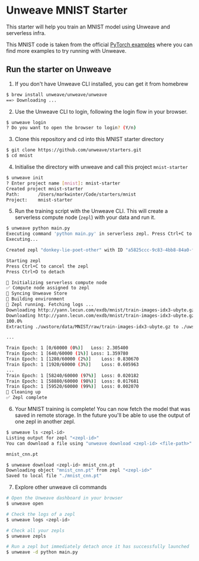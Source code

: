 # Unweave MNIST Starter

This starter will help you train an MNIST model using Unweave and serverless infra.

This MNIST code is taken from the official [PyTorch examples](https://github.com/pytorch/examples) where you can find more examples to try running with Unweave.

## Run the starter on Unweave

1. If you don't have Unweave CLI installed, you can get it from homebrew

```bash
$ brew install unweave/unweave/unweave
==> Downloading ...
````

2. Use the Unweave CLI to login, following the login flow in your browser.

```bash
$ unweave login
? Do you want to open the browser to login? (Y/n)
```

3. Clone this repository and cd into this MNIST starter directory

```bash
$ git clone https://github.com/unweave/starters.git
$ cd mnist
```

4. Initialise the directory with unweave and call this project `mnist-starter`

```bash
$ unweave init
? Enter project name [mnist]: mnist-starter
Created project mnist-starter
Path:    	/Users/markwinter/Code/starters/mnist
Project: 	mnist-starter
```

5. Run the training script with the Unweave CLI. This will create a serverless compute node (`zepl`) with your data and run it.

```bash
$ unweave python main.py
Executing command 'python main.py' in serverless zepl. Press Ctrl+C to cancel
Executing...

Created zepl "donkey-lie-poet-other" with ID "a5825ccc-9c83-4bb8-84a0-f16801ffaba1"

Starting zepl
Press Ctrl+C to cancel the zepl
Press Ctrl+D to detach

🔄 Initializing serverless compute node
✅ Compute node assigned to zepl
🔄 Syncing Unweave Store
🔄 Building environment
🚀 Zepl running. Fetching logs ...
Downloading http://yann.lecun.com/exdb/mnist/train-images-idx3-ubyte.gz
Downloading http://yann.lecun.com/exdb/mnist/train-images-idx3-ubyte.gz to ./uwstore/data/MNIST/raw/train-images-idx3-ubyte.gz
100.0%
Extracting ./uwstore/data/MNIST/raw/train-images-idx3-ubyte.gz to ./uwstore/data/MNIST/raw

...

Train Epoch: 1 [0/60000 (0%)]	Loss: 2.305400
Train Epoch: 1 [640/60000 (1%)]	Loss: 1.359780
Train Epoch: 1 [1280/60000 (2%)]	Loss: 0.830670
Train Epoch: 1 [1920/60000 (3%)]	Loss: 0.605963
...
Train Epoch: 1 [58240/60000 (97%)]	Loss: 0.020182
Train Epoch: 1 [58880/60000 (98%)]	Loss: 0.017681
Train Epoch: 1 [59520/60000 (99%)]	Loss: 0.002070
🧹 Cleaning up
✅ Zepl complete
```

6. Your MNIST training is complete! You can now fetch the model that was saved in remote storage. In the future you'll be able to use the output of one zepl in another zepl.

```bash
$ unweave ls <zepl-id>
Listing output for zepl "<zepl-id>"
You can download a file using "unweave download <zepl-id> <file-path>"

mnist_cnn.pt

$ unweave download <zepl-id> mnist_cnn.pt
Downloading object "mnist_cnn.pt" from zepl "<zepl-id>"
Saved to local file "./mnist_cnn.pt"
```

7. Explore other unweave cli commands

```bash
# Open the Unweave dashboard in your browser
$ unweave open
```

```bash
# Check the logs of a zepl
$ unweave logs <zepl-id>
```

```bash
# Check all your zepls
$ unweave zepls
```

```bash
# Run a zepl but immediately detach once it has successfully launched
$ unweave -d python main.py
```
